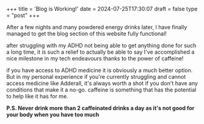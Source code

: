 +++
title = 'Blog is Working!'
date = 2024-07-25T17:30:07
draft = false
type = "post"
+++

After a few nights and many powdered energy drinks later, I have finally managed to get the blog
section of this website fully functional!

 after struggling with my ADHD not being able to get anything done for such a long time, it 
 is such a relief to actually be able to say I've accomplished a nice milestone in my tech
 endeavours thanks to the power of caffeine!
 
 if you have access to ADHD medicine it is obviously a much better option. But
 in my personal experience if you're currently struggling  and
 cannot access medicine like Adderall, it's always worth a shot if you don't have any conditions that make it a no-go. 
 caffeine is something that has the potential to help like it has for me.
 
 **P.S. Never drink more than 2 caffeinated drinks a day as it's not good for your body when you have too much**
 

 
